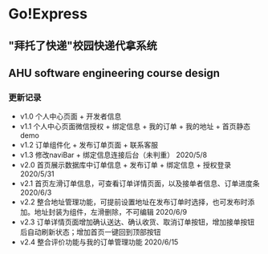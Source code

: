 # Go!Express
## "拜托了快递"校园快递代拿系统
## AHU software engineering course design

### 更新记录
- v1.0 个人中心页面 + 开发者信息
- v1.1 个人中心页面微信授权 + 绑定信息 + 我的订单 + 我的地址 + 首页静态demo
- v1.2 订单组件化 + 发布订单页面 + 联系客服
- v1.3 修改naviBar + 绑定信息连接后台（未判重） 2020/5/8
- v2.0 首页展示数据库中订单信息 + 发布订单 + 绑定信息 + 授权登录 2020/5/31
- v2.1 首页左滑订单信息，可查看订单详情页面，以及接单者信息、订单进度条 2020/6/3
- v2.2 整合地址管理功能，可提前设置地址在发布订单时选择，也可发布时添加。地址封装为组件，左滑删除，不可编辑 2020/6/9
- v2.3 订单详情页面增加确认送达、确认收货、取消订单按钮，增加接单按钮后自动刷新状态；增加首页一键回到顶部按钮
- v2.4 整合评价功能与我的订单管理功能 2020/6/15